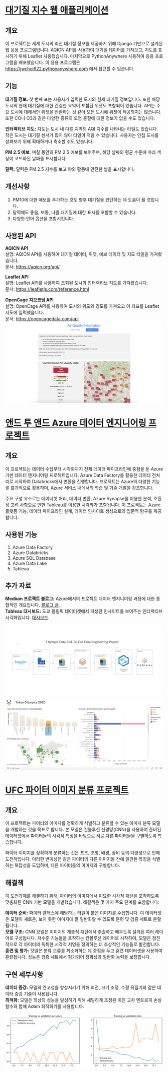 # [대기질 지수 웹 애플리케이션](https://github.com/jwchoi622/aqproj)
## **개요**
이 프로젝트는 세계 도시의 최신 대기질 정보를 제공하기 위해 Django 기반으로 설계된 웹 응용 프로그램입니다. AQICN API를 사용하여 대기질 데이터를 가져오고, 지도를 표시하기 위해 Leaflet 사용했습니다. 마지막으로 PythonAnywhere 사용하여 응용 프로그램을 배포했습니다. 이 응용 프로그램은 https://jwchoi622.pythonanywhere.com 에서 접근할 수 있습니다.

## **기능**
**대기질 정보:** 첫 번째 표는 사용자가 입력한 도시의 현재 대기질 정보입니다. 또한 해당 도시의 현재 대기질에 대한 간결한 요약이 포함된 위젯도 포함되어 있습니다. API는 주요 도시에 대해서만 위젯을 반환하는 것 같아 모든 도시에 위젯이 제공되지는 않습니다. 또한 CO나 O3과 같은 다양한 종류의 오염 물질에 대한 정보가 없을 수도 있습니다.

**인터랙티브 지도:** 지도는 도시 내 다른 지역의 AQI 지수를 나타내는 타일도 있습니다. 작은 도시는 대기질 센서가 많지 않아 타일이 적을 수 있습니다. 사용자는 인접 도시를 살펴보기 위해 확대하거나 축소할 수도 있습니다.

**PM 2.5 예보:** 
며칠 동안의 PM 2.5 예보를 보여주며, 해당 날짜의 평균 수준에 따라 색상이 코드화된 날짜를 표시합니다.

**달력:** 달력은 PM 2.5 지수를 보고 야외 활동에 안전한 날을 표시합니다.

## **개선사항**
1) PM10에 대한 예보를 추가하는 것도 향후 대기질을 판단하는 데 도움이 될 것입니다.   
2) 달력에도 좋음, 보통, 나쁨 대기질에 대한 표시를 포함할 수 있습니다.  
3) 다양한 언어 옵션을 포함시킵니다.  

## **사용된 API**
**AQICN API**  
설명: AQICN API를 사용하여 대기질 데이터, 위젯, 예보 데이터 및 지도 타일을 가져왔습니다.  
문서: https://aqicn.org/api/  

**Leaflet API**  
설명: Leaflet API를 사용하여 조회된 도시의 인터랙티브 지도를 가져왔습니다.  
문서: https://leafletjs.com/reference.html  

**OpenCage 지오코딩 API**  
설명: OpenCage API를 사용하여 도시의 위도와 경도를 가져오고 이 좌표를 Leaflet 지도에 입력했습니다.  
문서: https://opencagedata.com/api  
![](/images/pic2.png)

# [앤드 투 앤드 Azure 데이터 엔지니어링 프로젝트](https://github.com/jwchoi622/TokyoOlympics)

## **개요**
이 프로젝트는 데이터 수집부터 시각화까지 전체 데이터 파이프라인에 중점을 둔 Azure 기반 데이터 엔지니어링 프로젝트입니다. Azure Data Factory를 활용한 데이터 전처리로 시작하여 Databricks에서 변환을 진행합니다. 프로젝트는 Azure의 다양한 기능을 효과적으로 활용하며, Azure 서비스 내에서의 학습 및 기술 개발을 강조합니다. 

주요 구성 요소로는 데이터셋 처리, 데이터 변환, Azure Synapse를 이용한 분석, 호환성 고려 사항으로 인한 Tableau를 이용한 시각화가 포함됩니다. 이 프로젝트는 Azure 플랫폼 기능, 데이터 파이프라인 설계, 데이터 인사이트 생성으로의 입문적 탐구를 제공합니다.


## **사용된 기능**
1) Azure Data Factory  
2) Azure Databricks  
3) Azure SQL Database  
4) Azure Data Lake  
5) Tableau  

##  **추가 자료**
**Medium 프로젝트 블로그:** Azure에서의 프로젝트 데이터 엔지니어링 과정에 대한 종합적인 개요입니다. [블로그 글](https://medium.com/@jwchoi622/end-to-end-azure-data-engineering-project-73ade8163e91).   
**Tableau 대시보드:** 도쿄 올림픽 데이터셋에서 파생된 인사이트를 보여주는 인터랙티브 시각화입니다. [대시보드](https://public.tableau.com/app/profile/james.choi1221/viz/TokyoOlympics_17022794668810/TokyoOlympicsDashboard?publish=yes). 

![](/images/pipeline.png)

![](/images/dashboard.png)


# [UFC 파이터 이미지 분류 프로젝트](https://github.com/jwchoi622/fighterClassification)

## **개요**
이 프로젝트는 파이터의 이미지를 정확하게 식별하고 분류할 수 있는 이미지 분류 모델을 개발하는 것을 목표로 합니다. 본 모델은 컨볼루션 신경망(CNN)을 사용하여 준비된 데이터셋에서 파이터들의 시각적 특징을 바탕으로 서로 다른 파이터들을 구별하도록 학습합니다.

파이터 이미지를 정확하게 분류하는 것은 포즈, 조명, 배경, 장비 등의 다양성으로 인해 도전적입니다. 이러한 변이성은 같은 파이터의 다른 이미지들 간에 일관된 특징을 식별하는 복잡성을 도입하며, 다른 파이터들의 이미지와 구별합니다.

## **해결책**
이 도전과제를 해결하기 위해, 파이터의 이미지에서 미묘한 시각적 패턴을 포착하도록 맞춤화된 CNN 기반 모델을 개발했습니다. 해결책은 몇 가지 주요 단계를 포함합니다:

**데이터 준비:** 파이터 클래스에 해당하는 라벨이 붙은 이미지를 수집합니다. 이 데이터셋은 모델이 새로운, 보지 못한 이미지에 잘 일반화할 수 있도록 훈련 및 검증 세트로 분할됩니다.  
**모델 구조:** CNN 모델은 이미지의 계층적 패턴에서 추출하고 배우도록 설계된 여러 레이어로 구성됩니다. 저수준 기능들을 포착하는 컨볼루션 레이어로 시작하여, 모델은 점진적으로 각 파이터의 독특한 시각적 서명을 정의하는 더 추상적인 기능들로 발전합니다.  
**훈련 및 평가:** 모델은 분류 오류를 최소화하는 데 중점을 두고 훈련 데이터셋을 사용하여 훈련됩니다. 성능은 검증 세트에서 평가되어 정확성과 일반화 능력을 보장합니다.  

## **구현 세부사항**
**데이터 증강:** 모델의 견고성을 향상시키기 위해 회전, 크기 조정, 수평 뒤집기와 같은 데이터 증강 기술이 사용됩니다.  
**최적화:** 모델은 최상의 성능을 달성하기 위해 세밀하게 조정된 이진 교차 엔트로피 손실 함수와 함께 Adam 최적화기를 사용합니다.  


![](/images/fightergraph.png)

